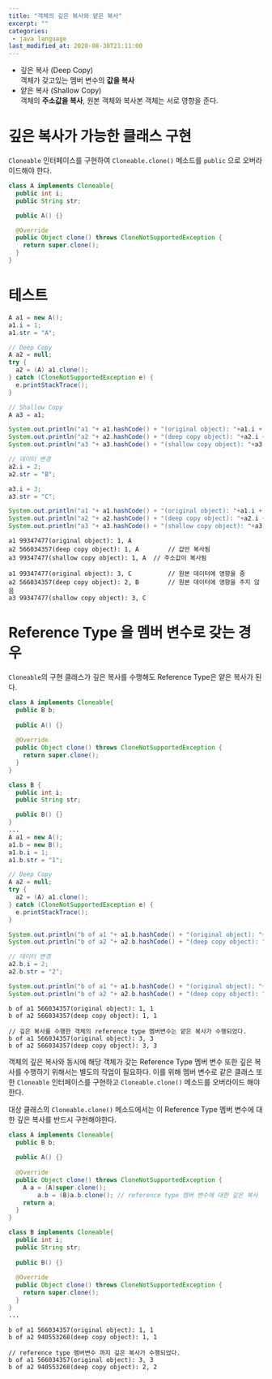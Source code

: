 ```yaml
---
title: "객체의 깊은 복사와 얕은 복사"
excerpt: ""
categories:
 - java language
last_modified_at: 2020-08-30T21:11:00
---
```


- 깊은 복사 (Deep Copy)  
  객체가 갖고있는 멤버 변수의 **값을 복사**
- 얕은 복사 (Shallow Copy)  
  객체의 **주소값을 복사**, 원본 객체와 복사본 객체는 서로 영향을 준다.

# 깊은 복사가 가능한 클래스 구현

`Cloneable` 인터페이스를 구현하여 `Cloneable.clone()` 메소드를 `public` 으로 오버라이드해야 한다.

```java
class A implements Cloneable{
  public int i;
  public String str;

  public A() {}

  @Override
  public Object clone() throws CloneNotSupportedException {
    return super.clone();
  }
}
```



# 테스트

```java
A a1 = new A();
a1.i = 1;
a1.str = "A";

// Deep Copy
A a2 = null;
try {
  a2 = (A) a1.clone();
} catch (CloneNotSupportedException e) {
  e.printStackTrace();
}

// Shallow Copy
A a3 = a1;

System.out.println("a1 "+ a1.hashCode() + "(original object): "+a1.i + ", " + a1.str);
System.out.println("a2 "+ a2.hashCode() + "(deep copy object): "+a2.i + ", " + a2.str);
System.out.println("a3 "+ a3.hashCode() + "(shallow copy object): "+a3.i + ", " + a3.str);

// 데이터 변경
a2.i = 2;
a2.str = "B";

a3.i = 3;
a3.str = "C";

System.out.println("a1 "+ a1.hashCode() + "(original object): "+a1.i + ", " + a1.str);
System.out.println("a2 "+ a2.hashCode() + "(deep copy object): "+a2.i + ", " + a2.str);
System.out.println("a3 "+ a3.hashCode() + "(shallow copy object): "+a3.i + ", " + a3.str);
```

```
a1 99347477(original object): 1, A
a2 566034357(deep copy object): 1, A		// 값만 복사됨
a3 99347477(shallow copy object): 1, A 	// 주소값이 복사됨

a1 99347477(original object): 3, C			// 원본 데이터에 영향을 줌
a2 566034357(deep copy object): 2, B		// 원본 데이터에 영향을 주지 않음
a3 99347477(shallow copy object): 3, C
```

# Reference Type 을 멤버 변수로 갖는 경우

`Cloneable`의 구현 클래스가 깊은 복사를 수행해도 Reference Type은 얕은 복사가 된다.

```java
class A implements Cloneable{
  public B b;
  
  public A() {}
  
  @Override
  public Object clone() throws CloneNotSupportedException {
    return super.clone();
  }
}

class B {
  public int i;
  public String str;

  public B() {}
}
...
A a1 = new A();
a1.b = new B();
a1.b.i = 1;
a1.b.str = "1";

// Deep Copy
A a2 = null;
try {
  a2 = (A) a1.clone();
} catch (CloneNotSupportedException e) {
  e.printStackTrace();
}

System.out.println("b of a1 "+ a1.b.hashCode() + "(original object): "+a1.b.i + ", " + a1.b.str);
System.out.println("b of a2 "+ a2.b.hashCode() + "(deep copy object): "+a2.b.i + ", " + a2.b.str);

// 데이터 변경
a2.b.i = 2;
a2.b.str = "2";

System.out.println("b of a1 "+ a1.b.hashCode() + "(original object): "+a1.b.i + ", " + a1.b.str);
System.out.println("b of a2 "+ a2.b.hashCode() + "(deep copy object): "+a2.b.i + ", " + a2.b.str);
```

```
b of a1 566034357(original object): 1, 1
b of a2 566034357(deep copy object): 1, 1

// 깊은 복사를 수행한 객체의 reference type 멤버변수는 얕은 복사가 수행되었다.
b of a1 566034357(original object): 3, 3
b of a2 566034357(deep copy object): 3, 3
```

객체의 깊은 복사와 동시에 해당 객체가 갖는 Reference Type 멤버 변수 또한 깊은 복사를 수행하기 위해서는 별도의 작업이 필요하다. 이를 위해 멤버 변수로 같은 클래스 또한 `Cloneable` 인터페이스를 구현하고 `Cloneable.clone()` 메소드를 오버라이드 해야한다.

대상 클래스의 `Cloneable.clone()` 메소드에서는 이 Reference Type 멤버 변수에 대한 깊은 복사를 반드시 구현해야한다.

```java
class A implements Cloneable{
  public B b;
  
  public A() {}
  
  @Override
  public Object clone() throws CloneNotSupportedException {
    A a = (A)super.clone();
		a.b = (B)a.b.clone(); // reference type 멤버 변수에 대한 깊은 복사
    return a;
  }
}

class B implements Cloneable{
  public int i;
  public String str;
	
  public B() {}
  
  @Override
  public Object clone() throws CloneNotSupportedException {
    return super.clone();
  }
}
...
```

```
b of a1 566034357(original object): 1, 1
b of a2 940553268(deep copy object): 1, 1

// reference type 멤버변수 까지 깊은 복사가 수행되었다.
b of a1 566034357(original object): 3, 3
b of a2 940553268(deep copy object): 2, 2
```

